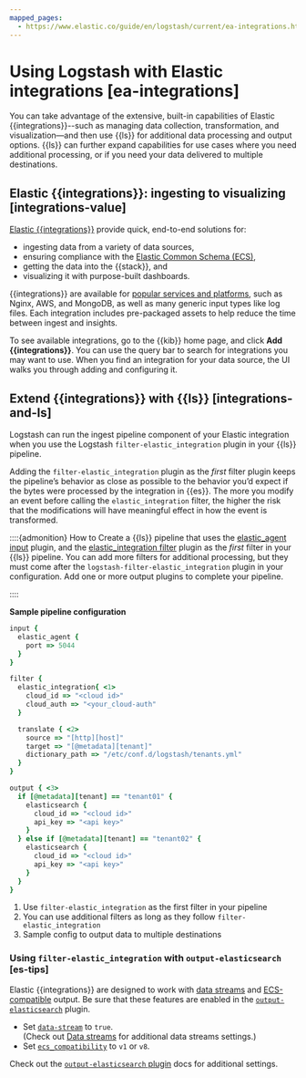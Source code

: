 ```yaml
---
mapped_pages:
  - https://www.elastic.co/guide/en/logstash/current/ea-integrations.html
---
```


# Using Logstash with Elastic integrations [ea-integrations]

You can take advantage of the extensive, built-in capabilities of Elastic {{integrations}}--such as managing data collection, transformation, and visualization—​and then use {{ls}} for additional data processing and output options. {{ls}} can further expand capabilities for use cases where you need additional processing, or if you need your data delivered to multiple destinations.


## Elastic {{integrations}}: ingesting to visualizing [integrations-value]

[Elastic {{integrations}}](integration-docs://reference/index.md) provide quick, end-to-end solutions for:

* ingesting data from a variety of data sources,
* ensuring compliance with the [Elastic Common Schema (ECS)](ecs://reference/index.md),
* getting the data into the {{stack}}, and
* visualizing it with purpose-built dashboards.

{{integrations}} are available for [popular services and platforms](integration-docs://reference/all_integrations.md), such as Nginx, AWS, and MongoDB, as well as many generic input types like log files. Each integration includes pre-packaged assets to help reduce the time between ingest and insights.

To see available integrations, go to the {{kib}} home page, and click **Add {{integrations}}**. You can use the query bar to search for integrations you may want to use. When you find an integration for your data source, the UI walks you through adding and configuring it.


## Extend {{integrations}} with {{ls}} [integrations-and-ls]

Logstash can run the ingest pipeline component of your Elastic integration when you use the Logstash `filter-elastic_integration` plugin in your {{ls}} pipeline.

Adding the `filter-elastic_integration` plugin as the *first* filter plugin keeps the pipeline’s behavior as close as possible to the behavior you’d expect if the bytes were processed by the integration in {{es}}. The more you modify an event before calling the `elastic_integration` filter, the higher the risk that the modifications will have meaningful effect in how the event is transformed.

::::{admonition} How to
Create a {{ls}} pipeline that uses the [elastic_agent input](logstash-docs-md://lsr/plugins-inputs-elastic_agent.md) plugin, and the [elastic_integration filter](logstash-docs-md://lsr/plugins-filters-elastic_integration.md) plugin as the *first* filter in your {{ls}} pipeline. You can add more filters for additional processing, but they must come after the `logstash-filter-elastic_integration` plugin in your configuration. Add one or more output plugins to complete your pipeline.

::::


**Sample pipeline configuration**

```ruby
input {
  elastic_agent {
    port => 5044
  }
}

filter {
  elastic_integration{ <1>
    cloud_id => "<cloud id>"
    cloud_auth => "<your_cloud-auth"
  }

  translate { <2>
    source => "[http][host]"
    target => "[@metadata][tenant]"
    dictionary_path => "/etc/conf.d/logstash/tenants.yml"
  }
}

output { <3>
  if [@metadata][tenant] == "tenant01" {
    elasticsearch {
      cloud_id => "<cloud id>"
      api_key => "<api key>"
    }
  } else if [@metadata][tenant] == "tenant02" {
    elasticsearch {
      cloud_id => "<cloud id>"
      api_key => "<api key>"
    }
  }
}
```

1. Use `filter-elastic_integration` as the first filter in your pipeline
2. You can use additional filters as long as they follow `filter-elastic_integration`
3. Sample config to output data to multiple destinations



### Using `filter-elastic_integration` with `output-elasticsearch` [es-tips]

Elastic {{integrations}} are designed to work with [data streams](logstash-docs-md://lsr/plugins-outputs-elasticsearch.md#plugins-outputs-elasticsearch-data-streams) and [ECS-compatible](logstash-docs-md://lsr/plugins-outputs-elasticsearch.md#_compatibility_with_the_elastic_common_schema_ecs) output. Be sure that these features are enabled in the [`output-elasticsearch`](logstash-docs-md://lsr/plugins-outputs-elasticsearch.md) plugin.

* Set [`data-stream`](logstash-docs-md://lsr/plugins-outputs-elasticsearch.md#plugins-outputs-elasticsearch-data_stream) to `true`.<br> (Check out [Data streams](logstash-docs-md://lsr/plugins-outputs-elasticsearch.md#plugins-outputs-elasticsearch-data-streams) for additional data streams settings.)
* Set [`ecs_compatibility`](logstash-docs-md://lsr/plugins-outputs-elasticsearch.md#plugins-outputs-elasticsearch-ecs_compatibility) to `v1` or `v8`.

Check out the [`output-elasticsearch` plugin](logstash-docs-md://lsr/plugins-outputs-elasticsearch.md) docs for additional settings.
